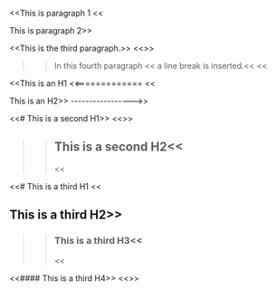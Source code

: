 ﻿<<This is paragraph 1
<<

This is paragraph 2>>
>>

<<This is the third paragraph\.>>
<<>>

>>In this fourth paragraph  <<
>>a line break is inserted\.<<
>><<

<<This is an H1
<<=============
<<

This is an H2>>
----------------->>
>>

<<# This is a second H1>>
<<>>

>>## This is a second H2<<
>><<

<<# This is a third H1
<<

## This is a third H2>>
>>

>>### This is a third H3<<
>><<

<<#### This is a third H4>>
<<>>

